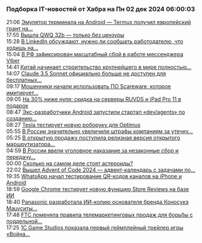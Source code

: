 <h3>Подборка IT-новостей от Хабра на Пн 02 дек 2024 06:00:03</h3>
<div class="rss">
  <span class="smaller gray hspace">21:06</span>
  <a class="nodecor" href="https://habr.com/ru/news/862884/?utm_source=habrahabr&utm_medium=rss&utm_campaign=862884">Эмулятор терминала на Android — Termux получил европейский грант на...</a>
</div>
<div class="rss">
  <span class="smaller gray hspace">17:55</span>
  <a class="nodecor" href="https://habr.com/ru/news/862856/?utm_source=habrahabr&utm_medium=rss&utm_campaign=862856">Вышла QWQ 32b — только без цензуры</a>
</div>
<div class="rss">
  <span class="smaller gray hspace">15:28</span>
  <a class="nodecor" href="https://habr.com/ru/news/862836/?utm_source=habrahabr&utm_medium=rss&utm_campaign=862836">В LinkedIn обсуждают, нужно ли сообщать работодателю, что ходишь на...</a>
</div>
<div class="rss">
  <span class="smaller gray hspace">15:04</span>
  <a class="nodecor" href="https://habr.com/ru/news/862828/?utm_source=habrahabr&utm_medium=rss&utm_campaign=862828">В РФ зафиксирован масштабный сбой в работе мессенджера Viber</a>
</div>
<div class="rss">
  <span class="smaller gray hspace">14:41</span>
  <a class="nodecor" href="https://habr.com/ru/news/862814/?utm_source=habrahabr&utm_medium=rss&utm_campaign=862814">Китай начинает строительство крупнейшего в мире полностью...</a>
</div>
<div class="rss">
  <span class="smaller gray hspace">14:07</span>
  <a class="nodecor" href="https://habr.com/ru/news/862818/?utm_source=habrahabr&utm_medium=rss&utm_campaign=862818">Claude 3.5 Sonnet официально больше не доступен для бесплатных...</a>
</div>
<div class="rss">
  <span class="smaller gray hspace">09:17</span>
  <a class="nodecor" href="https://habr.com/ru/news/862764/?utm_source=habrahabr&utm_medium=rss&utm_campaign=862764">Мошенники начали использовать ПО Scareware, которое имитирует...</a>
</div>
<div class="rss">
  <span class="smaller gray hspace">09:05</span>
  <a class="nodecor" href="https://habr.com/ru/companies/ruvds/news/862728/?utm_source=habrahabr&utm_medium=rss&utm_campaign=862728">На 30% ниже нуля: скидка на серверы RUVDS и iPad Pro 11 в подарок</a>
</div>
<div class="rss">
  <span class="smaller gray hspace">08:47</span>
  <a class="nodecor" href="https://habr.com/ru/news/862762/?utm_source=habrahabr&utm_medium=rss&utm_campaign=862762">Экс-разработчики Android запустили стартап «dev/agents» по созданию...</a>
</div>
<div class="rss">
  <span class="smaller gray hspace">08:27</span>
  <a class="nodecor" href="https://habr.com/ru/news/862760/?utm_source=habrahabr&utm_medium=rss&utm_campaign=862760">Tesla тестирует новую роборуку для Optimus</a>
</div>
<div class="rss">
  <span class="smaller gray hspace">05:55</span>
  <a class="nodecor" href="https://habr.com/ru/news/862744/?utm_source=habrahabr&utm_medium=rss&utm_campaign=862744">В России значительно увеличили штрафы компаниям за утечку...</a>
</div>
<div class="rss">
  <span class="smaller gray hspace">05:25</span>
  <a class="nodecor" href="https://habr.com/ru/news/862742/?utm_source=habrahabr&utm_medium=rss&utm_campaign=862742">В открытую продажу поступила релизная версия открытого маршрутизатора...</a>
</div>
<div class="rss">
  <span class="smaller gray hspace">04:59</span>
  <a class="nodecor" href="https://habr.com/ru/news/862738/?utm_source=habrahabr&utm_medium=rss&utm_campaign=862738">В России ввели уголовное наказание за незаконные сбор и передачу...</a>
</div>
<div class="rss">
  <span class="smaller gray hspace">00:00</span>
  <a class="nodecor" href="https://habr.com/ru/news/862732/?utm_source=habrahabr&utm_medium=rss&utm_campaign=862732">Сколько на самом деле стоят астероиды?</a>
</div>
<div class="rss">
  <span class="smaller gray hspace">22:02</span>
  <a class="nodecor" href="https://habr.com/ru/news/862724/?utm_source=habrahabr&utm_medium=rss&utm_campaign=862724">Вышел Advent of Code 2024 — адвент-календарь с задачами по...</a>
</div>
<div class="rss">
  <span class="smaller gray hspace">19:35</span>
  <a class="nodecor" href="https://habr.com/ru/news/862714/?utm_source=habrahabr&utm_medium=rss&utm_campaign=862714">WhatsApp начал тестирование QR-кодов каналов на iPhone и Android</a>
</div>
<div class="rss">
  <span class="smaller gray hspace">18:59</span>
  <a class="nodecor" href="https://habr.com/ru/news/862712/?utm_source=habrahabr&utm_medium=rss&utm_campaign=862712">Google Chrome тестирует новую функцию Store Reviews на базе ИИ</a>
</div>
<div class="rss">
  <span class="smaller gray hspace">18:40</span>
  <a class="nodecor" href="https://habr.com/ru/news/862710/?utm_source=habrahabr&utm_medium=rss&utm_campaign=862710">Panasonic разработала ИИ-копию основателя бренда Коносукэ Мацуситы...</a>
</div>
<div class="rss">
  <span class="smaller gray hspace">17:48</span>
  <a class="nodecor" href="https://habr.com/ru/news/862708/?utm_source=habrahabr&utm_medium=rss&utm_campaign=862708">FTC поменяла правила телемаркетинговых продаж для борьбы с поддельной...</a>
</div>
<div class="rss">
  <span class="smaller gray hspace">17:25</span>
  <a class="nodecor" href="https://habr.com/ru/news/862706/?utm_source=habrahabr&utm_medium=rss&utm_campaign=862706">1С Game Studios показала первый геймплейный трейлер игры «Война...</a>
</div>